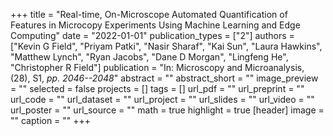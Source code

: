 +++
title = "Real-time, On-Microscope Automated Quantification of Features in Microcopy Experiments Using Machine Learning and Edge Computing"
date = "2022-01-01"
publication_types = ["2"]
authors = ["Kevin G Field", "Priyam Patki", "Nasir Sharaf", "Kai Sun", "Laura Hawkins", "Matthew Lynch", "Ryan Jacobs", "Dane D Morgan", "Lingfeng He", "Christopher R Field"]
publication = "In: Microscopy and Microanalysis, (28), S1, _pp. 2046--2048_"
abstract = ""
abstract_short = ""
image_preview = ""
selected = false
projects = []
tags = []
url_pdf = ""
url_preprint = ""
url_code = ""
url_dataset = ""
url_project = ""
url_slides = ""
url_video = ""
url_poster = ""
url_source = ""
math = true
highlight = true
[header]
image = ""
caption = ""
+++
